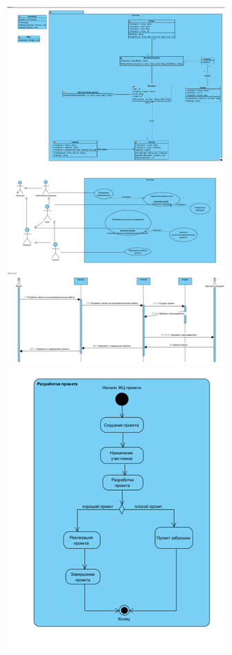 ![2.png](assets%2F2.png)
![1.png](assets%2F1.png)
![3.png](assets%2F3.png)
![4.png](assets%2F4.png)

